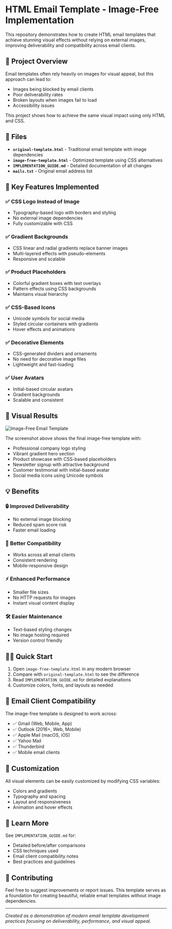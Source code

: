# HTML Email Template - Image-Free Implementation

This repository demonstrates how to create HTML email templates that achieve stunning visual effects without relying on external images, improving deliverability and compatibility across email clients.

## 🎯 Project Overview

Email templates often rely heavily on images for visual appeal, but this approach can lead to:
- Images being blocked by email clients
- Poor deliverability rates
- Broken layouts when images fail to load
- Accessibility issues

This project shows how to achieve the same visual impact using only HTML and CSS.

## 📁 Files

- **`original-template.html`** - Traditional email template with image dependencies
- **`image-free-template.html`** - Optimized template using CSS alternatives
- **`IMPLEMENTATION_GUIDE.md`** - Detailed documentation of all changes
- **`mails.txt`** - Original email address list

## 🚀 Key Features Implemented

### ✅ CSS Logo Instead of Image
- Typography-based logo with borders and styling
- No external image dependencies
- Fully customizable with CSS

### ✅ Gradient Backgrounds
- CSS linear and radial gradients replace banner images
- Multi-layered effects with pseudo-elements
- Responsive and scalable

### ✅ Product Placeholders
- Colorful gradient boxes with text overlays
- Pattern effects using CSS backgrounds
- Maintains visual hierarchy

### ✅ CSS-Based Icons
- Unicode symbols for social media
- Styled circular containers with gradients
- Hover effects and animations

### ✅ Decorative Elements
- CSS-generated dividers and ornaments
- No need for decorative image files
- Lightweight and fast-loading

### ✅ User Avatars
- Initial-based circular avatars
- Gradient backgrounds
- Scalable and consistent

## 🌟 Visual Results

![Image-Free Email Template](https://github.com/user-attachments/assets/f4bf7dcd-d695-4d70-8ac3-61581c9fcaed)

The screenshot above shows the final image-free template with:
- Professional company logo styling
- Vibrant gradient hero section
- Product showcase with CSS-based placeholders
- Newsletter signup with attractive background
- Customer testimonial with initial-based avatar
- Social media icons using Unicode symbols

## 💡 Benefits

### 🔒 **Improved Deliverability**
- No external image blocking
- Reduced spam score risk
- Faster email loading

### 📱 **Better Compatibility**
- Works across all email clients
- Consistent rendering
- Mobile-responsive design

### ⚡ **Enhanced Performance**
- Smaller file sizes
- No HTTP requests for images
- Instant visual content display

### 🛠️ **Easier Maintenance**
- Text-based styling changes
- No image hosting required
- Version control friendly

## 🏃‍♂️ Quick Start

1. Open `image-free-template.html` in any modern browser
2. Compare with `original-template.html` to see the difference
3. Read `IMPLEMENTATION_GUIDE.md` for detailed explanations
4. Customize colors, fonts, and layouts as needed

## 📧 Email Client Compatibility

The image-free template is designed to work across:
- ✅ Gmail (Web, Mobile, App)
- ✅ Outlook (2016+, Web, Mobile)
- ✅ Apple Mail (macOS, iOS)
- ✅ Yahoo Mail
- ✅ Thunderbird
- ✅ Mobile email clients

## 🎨 Customization

All visual elements can be easily customized by modifying CSS variables:
- Colors and gradients
- Typography and spacing
- Layout and responsiveness
- Animation and hover effects

## 📖 Learn More

See `IMPLEMENTATION_GUIDE.md` for:
- Detailed before/after comparisons
- CSS techniques used
- Email client compatibility notes
- Best practices and guidelines

## 🤝 Contributing

Feel free to suggest improvements or report issues. This template serves as a foundation for creating beautiful, reliable email templates without image dependencies.

---

*Created as a demonstration of modern email template development practices focusing on deliverability, performance, and visual appeal.*
